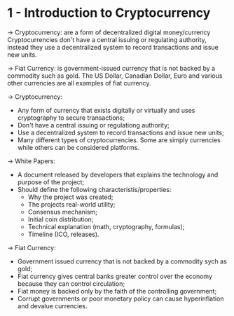 # 1 - Introduction to Cryptocurrency

-> Cryptocurrency: are a form of decentralized digital money/currency Cryptocurrencies don't have a central issuing or regulating authority, instead  they use a decentralized system to record transactions and issue new units.

-> Fiat Currency: is government-issued currency that is not backed by a commodity such as gold. The US Dollar, Canadian  Dollar, Euro and various other currencies are all examples of fiat currency.

-> Cryptocurrency:

* Any form of currency that exists digitally or virtually and uses cryptography to secure transactions;
* Don't have a central issuing or regulationg authority;
* Use a decentralized system to record transactions and issue new units;
* Many different types of cryptocurrencies. Some are simply currencies while others can be considered platforms.

-> White Papers:

* A document released by developers that explains the technology and purpose of the project;
* Should define the following characteristis/properties:
    * Why the project was created;
    * The projects real-world utility;
    * Consensus mechanism;
    * Initial coin distribution;
    * Technical explanation (math, cryptography, formulas);
    * Timeline (ICO, releases).

-> Fiat Currency:

* Government issued currency that is not backed by a commodity sych as gold;
* Fiat currency gives central banks greater control over the economy because they can control circulation;
* Fiat money is backed only by the faith of the controlling government;
* Corrupt governments or poor monetary policy can cause hyperinflation and devalue currencies.

